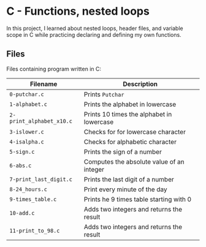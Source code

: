 # C - Functions, nested loops

In this project, I learned about nested loops, header files, and variable scope
in C while practicing declaring and defining my own functions.

## Files 
Files containing program written in C:

| Filename		   | Description 			       |
| ------------------------ | ----------------------------------------- |
| `0-putchar.c` 	   | Prints `Putchar` 			       |
| `1-alphabet.c` 	   | Prints the alphabet in lowercase 	       |
| `2-print_alphabet_x10.c` | Prints 10 times the alphabet in lowercase |
| `3-islower.c`		   | Checks for for lowercase character        |
| `4-isalpha.c` 	   | Checks for alphabetic character 	       |
| `5-sign.c` 		   | Prints the sign of a number 	       |
| `6-abs.c` 		   | Computes the absolute value of an integer |
| `7-print_last_digit.c`   | Prints the last digit of a number         |
| `8-24_hours.c` 	   | Print every minute of the day 	       |
| `9-times_table.c` 	   | Prints he 9 times table starting with 0   |
| `10-add.c` 		   | Adds two integers and returns the result  |
| `11-print_to_98.c`	   | Adds two integers and returns the result  |
